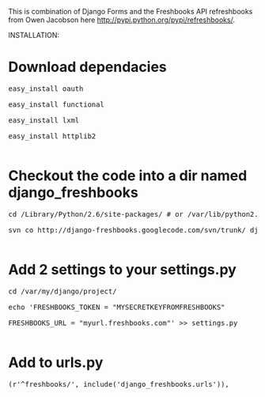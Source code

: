 This is combination of Django Forms and the Freshbooks API refreshbooks from Owen Jacobson here http://pypi.python.org/pypi/refreshbooks/.

INSTALLATION:

# Download dependacies
<pre>
easy_install oauth<br>
easy_install functional<br>
easy_install lxml<br>
easy_install httplib2<br>
</pre>


# Checkout the code into a dir named django\_freshbooks

<pre>
cd /Library/Python/2.6/site-packages/ # or /var/lib/python2.6/site-packages<br>
svn co http://django-freshbooks.googlecode.com/svn/trunk/ django_freshbooks<br>
</pre>


# Add 2 settings to your settings.py
<pre>
cd /var/my/django/project/<br>
echo 'FRESHBOOKS_TOKEN = "MYSECRETKEYFROMFRESHBOOKS"<br>
FRESHBOOKS_URL = "myurl.freshbooks.com"' >> settings.py<br>
</pre>

# Add to urls.py
<pre>
(r'^freshbooks/', include('django_freshbooks.urls')),<br>
</pre>
